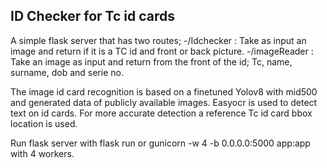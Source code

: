 ## ID Checker for Tc id cards

A simple flask server that has two routes;
    -/Idchecker : Take as input an image and return if it is a TC id and front or back picture.
    -/imageReader : Take an image as input and return from the front of the id; Tc, name, surname, dob and serie no.

The image id card recognition is based on a finetuned Yolov8 with mid500 and generated data of publicly available images.
Easyocr is used to detect text on id cards. For more accurate detection a reference Tc id card bbox location is used.


Run flask server with flask run or gunicorn -w 4 -b 0.0.0.0:5000 app:app with 4 workers.